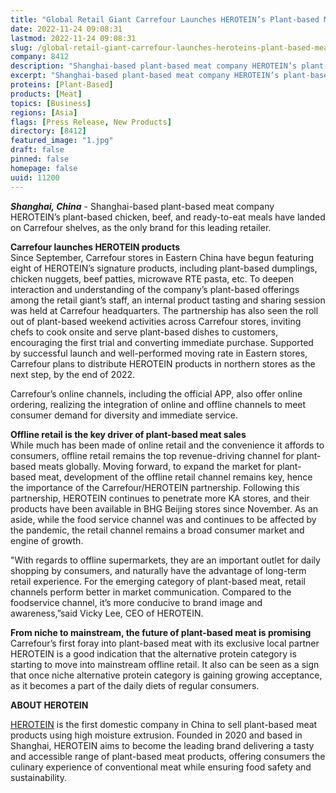 ```yaml
---
title: "Global Retail Giant Carrefour Launches HEROTEIN’s Plant-based Meat Products, as Alternative Protein Category Continues to Grow"
date: 2022-11-24 09:08:31
lastmod: 2022-11-24 09:08:31
slug: /global-retail-giant-carrefour-launches-heroteins-plant-based-meat-products-alternative
company: 8412
description: "Shanghai-based plant-based meat company HEROTEIN’s plant-based chicken, beef, and ready-to-eat meals have landed on Carrefour shelves, as the only brand for this leading retailer."
excerpt: "Shanghai-based plant-based meat company HEROTEIN’s plant-based chicken, beef, and ready-to-eat meals have landed on Carrefour shelves, as the only brand for this leading retailer."
proteins: [Plant-Based]
products: [Meat]
topics: [Business]
regions: [Asia]
flags: [Press Release, New Products]
directory: [8412]
featured_image: "1.jpg"
draft: false
pinned: false
homepage: false
uuid: 11200
---
```

<p><strong><em>Shanghai, China</em></strong> - Shanghai-based plant-based meat company HEROTEIN’s plant-based chicken, beef, and ready-to-eat meals have landed on Carrefour shelves, as the only brand for this leading retailer.</p>
<p><strong>Carrefour launches HEROTEIN products</strong><br />
Since September, Carrefour stores in Eastern China have begun featuring eight of HEROTEIN’s signature products, including plant-based dumplings, chicken nuggets, beef patties, microwave RTE pasta, etc. To deepen interaction and understanding of the company’s plant-based offerings among the retail giant’s staff, an internal product tasting and sharing session was held at Carrefour headquarters. The partnership has also seen the roll out of plant-based weekend activities across Carrefour stores, inviting chefs to cook onsite and serve plant-based dishes to customers, encouraging the first trial and converting immediate purchase. Supported by successful launch and well-performed moving rate in Eastern stores, Carrefour plans to distribute HEROTEIN products in northern stores as the next step, by the end of 2022.</p>
<p>Carrefour’s online channels, including the official APP, also offer online ordering, realizing the integration of online and offline channels to meet consumer demand for diversity and immediate service.</p>
<p><strong>Offline retail is the key driver of plant-based meat sales</strong><br />
While much has been made of online retail and the convenience it affords to consumers, offline retail remains the top revenue-driving channel for plant-based meats globally. Moving forward, to expand the market for plant-based meat, development of the offline retail channel remains key, hence the importance of the Carrefour/HEROTEIN partnership. Following this partnership, HEROTEIN continues to penetrate more KA stores, and their products have been available in BHG Beijing stores since November. As an aside, while the food service channel was and continues to be affected by the pandemic, the retail channel remains a broad consumer market and engine of growth.</p>
<p>"With regards to offline supermarkets, they are an important outlet for daily shopping by consumers, and naturally have the advantage of long-term retail experience. For the emerging category of plant-based meat, retail channels perform better in market communication. Compared to the foodservice channel, it’s more conducive to brand image and awareness,”said Vicky Lee, CEO of HEROTEIN.</p>
<p><strong>From niche to mainstream, the future of plant-based meat is promising</strong><br />
Carrefour’s first foray into plant-based meat with its exclusive local partner HEROTEIN is a good indication that the alternative protein category is starting to move into mainstream offline retail. It also can be seen as a sign that once niche alternative protein category is gaining growing acceptance, as it becomes a part of the daily diets of regular consumers.</p>
<p><strong>ABOUT HEROTEIN</strong></p>
<p><a href="http://heroprotein.cn/">HEROTEIN</a> is the first domestic company in China to sell plant-based meat products using high moisture extrusion. Founded in 2020 and based in Shanghai, HEROTEIN aims to become the leading brand delivering a tasty and accessible range of plant-based meat products, offering consumers the culinary experience of conventional meat while ensuring food safety and sustainability.</p>

